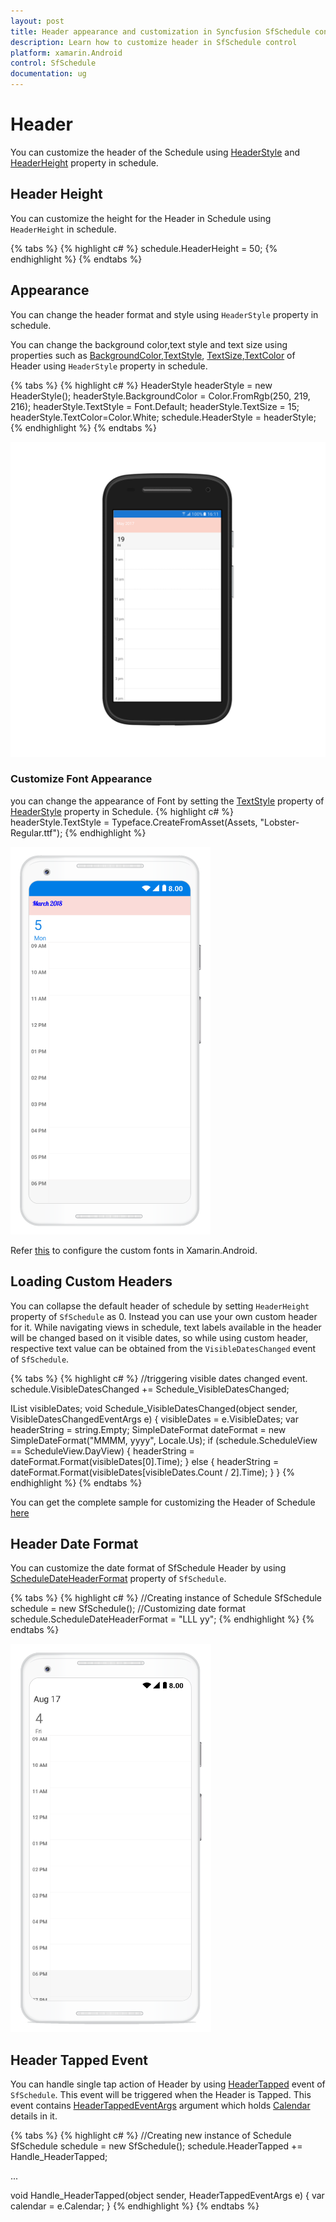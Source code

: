 ```yaml
---     
layout: post     
title: Header appearance and customization in Syncfusion SfSchedule control for Xamarin.Android     
description: Learn how to customize header in SfSchedule control    
platform: xamarin.Android    
control: SfSchedule     
documentation: ug
---  
```


# Header

You can customize the header of the Schedule using [HeaderStyle](https://help.syncfusion.com/cr/cref_files/xamarin-android/sfschedule/Syncfusion.SfSchedule.Android~Com.Syncfusion.Schedule.SfSchedule~HeaderStyle.html) and [HeaderHeight](https://help.syncfusion.com/cr/cref_files/xamarin-android/sfschedule/Syncfusion.SfSchedule.Android~Com.Syncfusion.Schedule.SfSchedule~HeaderHeight.html) property in schedule.

## Header Height

You can customize the height for the Header in Schedule using `HeaderHeight` in schedule.

{% tabs %}
{% highlight c# %}
schedule.HeaderHeight = 50;
{% endhighlight %}
{% endtabs %}

## Appearance

You can change the header format and style using `HeaderStyle` property in schedule.

You can change the background color,text style and text size using properties such as [BackgroundColor](https://help.syncfusion.com/cr/cref_files/xamarin-android/sfschedule/Syncfusion.SfSchedule.Android~Com.Syncfusion.Schedule.HeaderStyle~BackgroundColor.html),[TextStyle](https://help.syncfusion.com/cr/cref_files/xamarin-android/sfschedule/Syncfusion.SfSchedule.Android~Com.Syncfusion.Schedule.HeaderStyle~TextStyle.html), [TextSize](https://help.syncfusion.com/cr/cref_files/xamarin-android/sfschedule/Syncfusion.SfSchedule.Android~Com.Syncfusion.Schedule.HeaderStyle~TextSize.html),[TextColor](https://help.syncfusion.com/cr/cref_files/xamarin-android/sfschedule/Syncfusion.SfSchedule.Android~Com.Syncfusion.Schedule.HeaderStyle~TextColor.html) of Header using `HeaderStyle` property in schedule.

{% tabs %}
{% highlight c# %}
HeaderStyle headerStyle = new HeaderStyle();
headerStyle.BackgroundColor = Color.FromRgb(250, 219, 216);
headerStyle.TextStyle = Font.Default;
headerStyle.TextSize = 15;
headerStyle.TextColor=Color.White;
schedule.HeaderStyle = headerStyle;
{% endhighlight %}
{% endtabs %}

![](Header_images/HeaderStyle.png) 

### Customize Font Appearance

you can change the appearance of Font by setting the [TextStyle](https://help.syncfusion.com/cr/cref_files/xamarin-android/sfschedule/Syncfusion.SfSchedule.Android~Com.Syncfusion.Schedule.HeaderStyle~TextStyle.html) property of [HeaderStyle](https://help.syncfusion.com/xamarin-android/sfschedule/headers#appearance) property in Schedule.
{% highlight c# %}
headerStyle.TextStyle = Typeface.CreateFromAsset(Assets, "Lobster-Regular.ttf");
{% endhighlight %}

![](Header_images/customfontheader.png)

Refer [this](https://help.syncfusion.com/xamarin-android/sfschedule/monthview#custom-font-setting-in-xamarinandroid) to configure the custom fonts in Xamarin.Android.

## Loading Custom Headers

You can collapse the default header of schedule by setting `HeaderHeight` property of `SfSchedule` as 0. Instead you can use your own custom header for it. While navigating views in schedule, text labels available in the header will be changed based on it visible dates, so while using custom header, respective text value can be obtained from the `VisibleDatesChanged` event of `SfSchedule`.

{% tabs %}
{% highlight c# %}
//triggering visible dates changed event.
schedule.VisibleDatesChanged += Schedule_VisibleDatesChanged;

IList<Calendar> visibleDates;
void Schedule_VisibleDatesChanged(object sender, VisibleDatesChangedEventArgs e)
{
	visibleDates = e.VisibleDates;
	var headerString = string.Empty;
	SimpleDateFormat dateFormat = new SimpleDateFormat("MMMM, yyyy", Locale.Us);
	if (schedule.ScheduleView == ScheduleView.DayView)
	{
		headerString = dateFormat.Format(visibleDates[0].Time);
	}
	else 
	{
		headerString = dateFormat.Format(visibleDates[visibleDates.Count / 2].Time);
	}
}
{% endhighlight %}
{% endtabs %}

You can get the complete sample for customizing the Header of Schedule [here](http://www.syncfusion.com/downloads/support/directtrac/general/ze/Header_Android_Sample-935057749.zip)

## Header Date Format

You can customize the date format of SfSchedule Header by using [ScheduleDateHeaderFormat](https://help.syncfusion.com/cr/cref_files/xamarin-android/sfschedule/Syncfusion.SfSchedule.Android~Com.Syncfusion.Schedule.SfSchedule~ScheduleDateHeaderFormat.html) property of `SfSchedule`.

{% tabs %}
{% highlight c# %}
//Creating instance of Schedule
SfSchedule schedule = new SfSchedule();
//Customizing date format
schedule.ScheduleDateHeaderFormat = "LLL yy";
{% endhighlight %}
{% endtabs %}

![](Header_images/HeaderDateFormat.png)

## Header Tapped Event

You can handle single tap action of Header by using [HeaderTapped](https://help.syncfusion.com/cr/cref_files/xamarin-android/sfschedule/Syncfusion.SfSchedule.Android~Com.Syncfusion.Schedule.SfSchedule~HeaderTapped_EV.html) event of `SfSchedule`. This event will be triggered when the Header is Tapped. This event contains [HeaderTappedEventArgs](https://help.syncfusion.com/cr/cref_files/xamarin-android/sfschedule/Syncfusion.SfSchedule.Android~Com.Syncfusion.Schedule.HeaderTappedEventArgs.html) argument which holds [Calendar](https://help.syncfusion.com/cr/cref_files/xamarin-android/sfschedule/Syncfusion.SfSchedule.Android~Com.Syncfusion.Schedule.HeaderTappedEventArgs~Calendar.html) details in it.

{% tabs %}
{% highlight c# %}
//Creating  new instance of Schedule
SfSchedule schedule = new SfSchedule();
schedule.HeaderTapped += Handle_HeaderTapped;

...

void Handle_HeaderTapped(object sender, HeaderTappedEventArgs e)
{
    var calendar = e.Calendar;
}
{% endhighlight %}
{% endtabs %}
